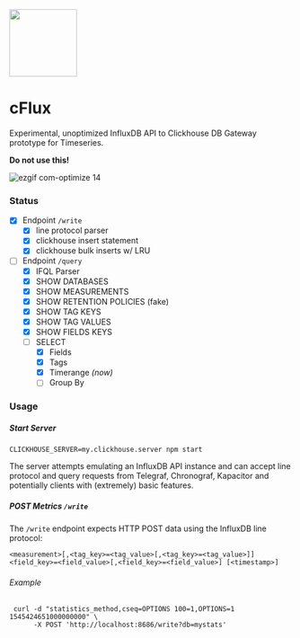 <img src="https://user-images.githubusercontent.com/1423657/50525862-772d8480-0ade-11e9-95d5-d5150332eb18.png" width=120>

# cFlux
Experimental, unoptimized InfluxDB API to Clickhouse DB Gateway prototype for Timeseries. 

**Do not use this!**

![ezgif com-optimize 14](https://user-images.githubusercontent.com/1423657/50405673-8f3c9580-07b8-11e9-8f41-7577246488d6.gif)

### Status
- [x] Endpoint `/write`
  - [x] line protocol parser
  - [x] clickhouse insert statement
  - [x] clickhouse bulk inserts w/ LRU
- [ ] Endpoint `/query`
  - [x] IFQL Parser
  - [x] SHOW DATABASES
  - [x] SHOW MEASUREMENTS
  - [x] SHOW RETENTION POLICIES (fake)
  - [x] SHOW TAG KEYS
  - [x] SHOW TAG VALUES
  - [x] SHOW FIELDS KEYS
  - [ ] SELECT
    - [x] Fields
    - [x] Tags
    - [x] Timerange _(now)_
    - [ ] Group By

### Usage
##### Start Server
```
CLICKHOUSE_SERVER=my.clickhouse.server npm start
```

The server attempts emulating an InfluxDB API instance and can accept line protocol and query requests from Telegraf, Chronograf, Kapacitor and potentially clients with (extremely) basic features.


##### POST Metrics `/write`
The `/write` endpoint expects HTTP POST data using the InfluxDB line protocol:
```
<measurement>[,<tag_key>=<tag_value>[,<tag_key>=<tag_value>]] <field_key>=<field_value>[,<field_key>=<field_value>] [<timestamp>]
```
###### Example
```
 curl -d "statistics_method,cseq=OPTIONS 100=1,OPTIONS=1 1545424651000000000" \
      -X POST 'http://localhost:8686/write?db=mystats'
```

